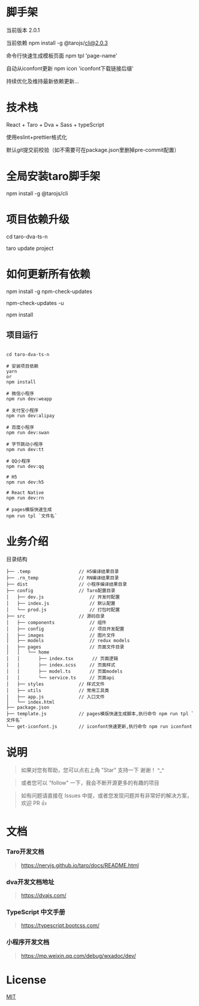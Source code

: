 # 脚手架

当前版本 2.0.1

当前依赖 npm install -g @tarojs/cli@2.0.3

命令行快速生成模板页面
npm tpl 'page-name'

自动从iconfont更新
npm icon 'iconfont下载链接后缀'

持续优化及维持最新依赖更新...

# 技术栈

React + Taro + Dva + Sass + typeScript

使用eslint+prettier格式化

默认git提交前校验（如不需要可在package.json里删掉pre-commit配置）


# 全局安装taro脚手架
npm install -g @tarojs/cli

# 项目依赖升级
cd taro-dva-ts-n

taro update project

# 如何更新所有依赖
npm install -g npm-check-updates

npm-check-updates -u

npm install

## 项目运行

```

cd taro-dva-ts-n

# 安装项目依赖
yarn
or
npm install

# 微信小程序
npm run dev:weapp

# 支付宝小程序
npm run dev:alipay

# 百度小程序
npm run dev:swan

# 字节跳动小程序
npm run dev:tt

# QQ小程序
npm run dev:qq

# H5
npm run dev:h5

# React Native
npm run dev:rn

# pages模版快速生成
npm run tpl `文件名`

```

# 业务介绍

目录结构

    ├── .temp                  // H5编译结果目录
    ├── .rn_temp               // RN编译结果目录
    ├── dist                   // 小程序编译结果目录
    ├── config                 // Taro配置目录
    │   ├── dev.js                 // 开发时配置
    │   ├── index.js               // 默认配置
    │   └── prod.js                // 打包时配置
    ├── src                    // 源码目录
    │   ├── components             // 组件
    │   ├── config                 // 项目开发配置
    │   ├── images                 // 图片文件
    │   ├── models                 // redux models
    │   ├── pages                  // 页面文件目录
    │   │   └── home
    │   │       ├── index.tsx       // 页面逻辑
    │   │       ├── index.scss     // 页面样式
    │   │       ├── model.ts       // 页面models
    │   │       └── service.ts     // 页面api
    │   ├── styles             // 样式文件
    │   ├── utils              // 常用工具类
    │   ├── app.js             // 入口文件
    │   └── index.html
    ├── package.json
    ├── template.js            // pages模版快速生成脚本,执行命令 npm run tpl `文件名`
    └── get-iconfont.js        // iconfont快速更新,执行命令 npm run iconfont

# 说明

>  如果对您有帮助，您可以点右上角 "Star" 支持一下 谢谢！ ^_^

>  或者您可以 "follow" 一下，我会不断开源更多的有趣的项目

>  如有问题请直接在 Issues 中提，或者您发现问题并有非常好的解决方案，欢迎 PR 👍

# 文档

### Taro开发文档

> https://nervjs.github.io/taro/docs/README.html

### dva开发文档地址

> https://dvajs.com/

### TypeScript 中文手册

> https://typescript.bootcss.com/

### 小程序开发文档

> https://mp.weixin.qq.com/debug/wxadoc/dev/

# License

[MIT](LICENSE)
